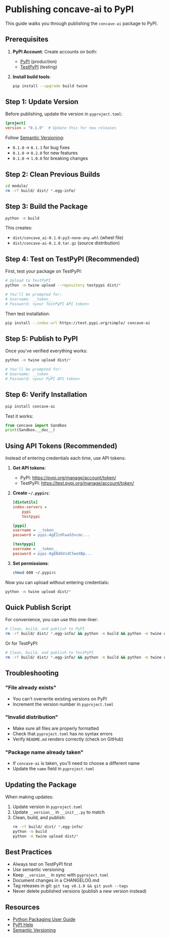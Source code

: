 # Publishing concave-ai to PyPI

This guide walks you through publishing the `concave-ai` package to PyPI.

## Prerequisites

1. **PyPI Account**: Create accounts on both:
   - [PyPI](https://pypi.org/account/register/) (production)
   - [TestPyPI](https://test.pypi.org/account/register/) (testing)

2. **Install build tools**:
   ```bash
   pip install --upgrade build twine
   ```

## Step 1: Update Version

Before publishing, update the version in `pyproject.toml`:

```toml
[project]
version = "0.1.0"  # Update this for new releases
```

Follow [Semantic Versioning](https://semver.org/):
- `0.1.0` → `0.1.1` for bug fixes
- `0.1.0` → `0.2.0` for new features
- `0.1.0` → `1.0.0` for breaking changes

## Step 2: Clean Previous Builds

```bash
cd module/
rm -rf build/ dist/ *.egg-info/
```

## Step 3: Build the Package

```bash
python -m build
```

This creates:
- `dist/concave_ai-0.1.0-py3-none-any.whl` (wheel file)
- `dist/concave-ai-0.1.0.tar.gz` (source distribution)

## Step 4: Test on TestPyPI (Recommended)

First, test your package on TestPyPI:

```bash
# Upload to TestPyPI
python -m twine upload --repository testpypi dist/*

# You'll be prompted for:
# Username: __token__
# Password: <your TestPyPI API token>
```

Then test installation:

```bash
pip install --index-url https://test.pypi.org/simple/ concave-ai
```

## Step 5: Publish to PyPI

Once you've verified everything works:

```bash
python -m twine upload dist/*

# You'll be prompted for:
# Username: __token__
# Password: <your PyPI API token>
```

## Step 6: Verify Installation

```bash
pip install concave-ai
```

Test it works:

```python
from concave import Sandbox
print(Sandbox.__doc__)
```

## Using API Tokens (Recommended)

Instead of entering credentials each time, use API tokens:

1. **Get API tokens**:
   - PyPI: https://pypi.org/manage/account/token/
   - TestPyPI: https://test.pypi.org/manage/account/token/

2. **Create `~/.pypirc`**:
   ```ini
   [distutils]
   index-servers =
       pypi
       testpypi

   [pypi]
   username = __token__
   password = pypi-AgEIcHlwaS5vcmc...

   [testpypi]
   username = __token__
   password = pypi-AgENdGVzdC5weXBp...
   ```

3. **Set permissions**:
   ```bash
   chmod 600 ~/.pypirc
   ```

Now you can upload without entering credentials:

```bash
python -m twine upload dist/*
```

## Quick Publish Script

For convenience, you can use this one-liner:

```bash
# Clean, build, and publish to PyPI
rm -rf build/ dist/ *.egg-info/ && python -m build && python -m twine upload dist/*
```

Or for TestPyPI:

```bash
# Clean, build, and publish to TestPyPI
rm -rf build/ dist/ *.egg-info/ && python -m build && python -m twine upload --repository testpypi dist/*
```

## Troubleshooting

### "File already exists"
- You can't overwrite existing versions on PyPI
- Increment the version number in `pyproject.toml`

### "Invalid distribution"
- Make sure all files are properly formatted
- Check that `pyproject.toml` has no syntax errors
- Verify `README.md` renders correctly (check on GitHub)

### "Package name already taken"
- If `concave-ai` is taken, you'll need to choose a different name
- Update the `name` field in `pyproject.toml`

## Updating the Package

When making updates:

1. Update version in `pyproject.toml`
2. Update `__version__` in `__init__.py` to match
3. Clean, build, and publish:
   ```bash
   rm -rf build/ dist/ *.egg-info/
   python -m build
   python -m twine upload dist/*
   ```

## Best Practices

- Always test on TestPyPI first
- Use semantic versioning
- Keep `__version__` in sync with `pyproject.toml`
- Document changes in a CHANGELOG.md
- Tag releases in git: `git tag v0.1.0 && git push --tags`
- Never delete published versions (publish a new version instead)

## Resources

- [Python Packaging User Guide](https://packaging.python.org/)
- [PyPI Help](https://pypi.org/help/)
- [Semantic Versioning](https://semver.org/)

